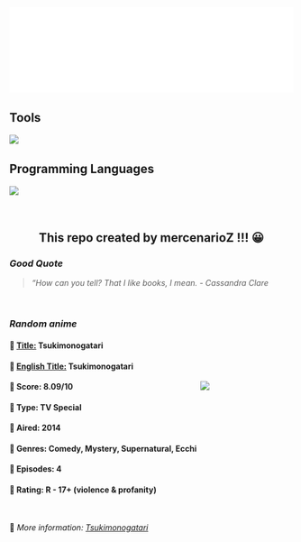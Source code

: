 
<img src="svg/nai.svg" />

<p>
  <h2>Tools</h2>
  <a href="https://skillicons.dev">
    <img src="https://skillicons.dev/icons?i=git,bash,vim,ubuntu,tensorflow,pytorch,docker,raspberrypi" />
  </a>

  <br />

  <h2>Programming Languages</h2>

  <a href="https://skillicons.dev">
    <img src="https://skillicons.dev/icons?i=python,c,cpp" />
  </a>
</p>

<br />

<h2 align="center">This repo created by mercenarioZ !!! 😀</h2>
<h3><i>Good Quote</i></h3>

<blockquote>
<i>
“How can you tell? That I like books, I mean. - Cassandra Clare
</i>
</blockquote>

<br />

<h3><i>Random anime</i></h3>

<h4>
  <strong>🥭 <u>Title:</u></strong> Tsukimonogatari
</h4>

<h4>🌿 <u>English Title:</u> Tsukimonogatari</h4>

<img align="right" width="165" src=https://cdn.myanimelist.net/images/anime/6/68259.jpg />

<h4>🌱 Score: 8.09/10</h4>

<h4>🌲 Type: TV Special</h4>

<h4>🌴 Aired: 2014</h4>

<h4>🌵 Genres: Comedy, Mystery, Supernatural, Ecchi</h4>

<h4>🥑 Episodes: 4</h4>

<h4>🍏 Rating: R - 17+ (violence & profanity)</h4>

<br />

🍂 *More information: [Tsukimonogatari](https://myanimelist.net/anime/28025/Tsukimonogatari)*
    